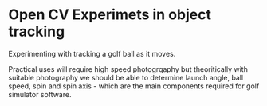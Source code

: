 # Open CV Experimets in object tracking

Experimenting with tracking a golf ball as it moves.

Practical uses will require high speed photogrqaphy but theoritically with suitable photography we should be able to determine launch angle, ball speed, spin and spin axis - which are the main components required for golf simulator software.